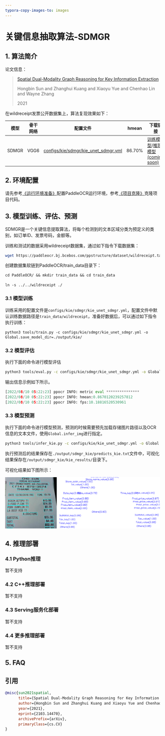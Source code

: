 ```yaml
---
typora-copy-images-to: images
---
```


# 关键信息抽取算法-SDMGR
## 1. 算法简介

论文信息：

> [Spatial Dual-Modality Graph Reasoning for Key Information Extraction](https://arxiv.org/abs/2103.14470)
>
> Hongbin Sun and Zhanghui Kuang and Xiaoyu Yue and Chenhao Lin and Wayne Zhang
>
> 2021

在wildreceipt发票公开数据集上，算法复现效果如下：

|模型|骨干网络|配置文件|hmean|下载链接|
| --- | --- | --- | --- | --- |
|SDMGR|VGG6|[configs/kie/sdmgr/kie_unet_sdmgr.yml](../../configs/kie/sdmgr/kie_unet_sdmgr.yml)|86.70%|[训练模型]( https://paddleocr.bj.bcebos.com/dygraph_v2.1/kie/kie_vgg16.tar)/[推理模型(coming soon)]()|



## 2. 环境配置
请先参考[《运行环境准备》](./environment.md)配置PaddleOCR运行环境，参考[《项目克隆》](./clone.md)克隆项目代码。



## 3. 模型训练、评估、预测

SDMGR是一个关键信息提取算法，将每个检测到的文本区域分类为预定义的类别，如订单ID、发票号码，金额等。

训练和测试的数据采用wildreceipt数据集，通过如下指令下载数据集：

```bash
wget https://paddleocr.bj.bcebos.com/ppstructure/dataset/wildreceipt.tar && tar xf wildreceipt.tar
```

创建数据集软链到PaddleOCR/train_data目录下：
```
cd PaddleOCR/ && mkdir train_data && cd train_data

ln -s ../../wildreceipt ./
```


### 3.1 模型训练

训练采用的配置文件是`configs/kie/sdmgr/kie_unet_sdmgr.yml`，配置文件中默认训练数据路径是`train_data/wildreceipt`，准备好数据后，可以通过如下指令执行训练：

```
python3 tools/train.py -c configs/kie/sdmgr/kie_unet_sdmgr.yml -o Global.save_model_dir=./output/kie/
```

### 3.2 模型评估

执行下面的命令进行模型评估

```bash
python3 tools/eval.py -c configs/kie/sdmgr/kie_unet_sdmgr.yml -o Global.checkpoints=./output/kie/best_accuracy
```

输出信息示例如下所示。

```py
[2022/08/10 05:22:23] ppocr INFO: metric eval ***************
[2022/08/10 05:22:23] ppocr INFO: hmean:0.8670120239257812
[2022/08/10 05:22:23] ppocr INFO: fps:10.18816520530961
```

### 3.3 模型预测

执行下面的命令进行模型预测，预测的时候需要预先加载存储图片路径以及OCR信息的文本文件，使用`Global.infer_img`进行指定。

```bash
python3 tools/infer_kie.py -c configs/kie/kie_unet_sdmgr.yml -o Global.checkpoints=kie_vgg16/best_accuracy  Global.infer_img=./train_data/wildreceipt/1.txt
```

执行预测后的结果保存在`./output/sdmgr_kie/predicts_kie.txt`文件中，可视化结果保存在`/output/sdmgr_kie/kie_results/`目录下。

可视化结果如下图所示：

![img](./images/sdmgr_result.png)


## 4. 推理部署

### 4.1 Python推理

暂不支持

### 4.2 C++推理部署

暂不支持

### 4.3 Serving服务化部署

暂不支持

### 4.4 更多推理部署

暂不支持


## 5. FAQ

## 引用


```bibtex
@misc{sun2021spatial,
      title={Spatial Dual-Modality Graph Reasoning for Key Information Extraction},
      author={Hongbin Sun and Zhanghui Kuang and Xiaoyu Yue and Chenhao Lin and Wayne Zhang},
      year={2021},
      eprint={2103.14470},
      archivePrefix={arXiv},
      primaryClass={cs.CV}
}
```
